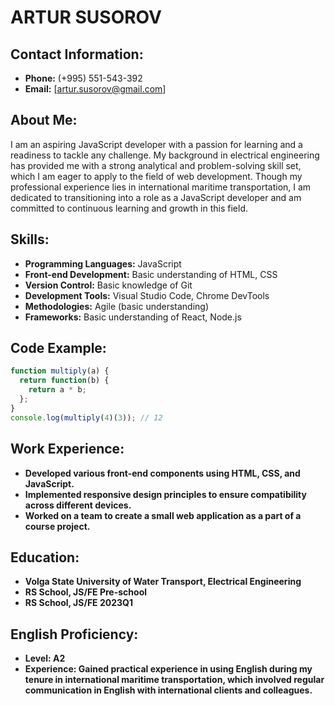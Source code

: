 # ARTUR SUSOROV

## Contact Information:
- **Phone:** (+995) 551-543-392
- **Email:** [artur.susorov@gmail.com]

## About Me:
I am an aspiring JavaScript developer with a passion for learning and a readiness to tackle any challenge. My background in electrical engineering has provided me with a strong analytical and problem-solving skill set, which I am eager to apply to the field of web development. Though my professional experience lies in international maritime transportation, I am dedicated to transitioning into a role as a JavaScript developer and am committed to continuous learning and growth in this field.

## Skills:
- **Programming Languages:** JavaScript
- **Front-end Development:** Basic understanding of HTML, CSS
- **Version Control:** Basic knowledge of Git
- **Development Tools:** Visual Studio Code, Chrome DevTools
- **Methodologies:** Agile (basic understanding)
- **Frameworks:** Basic understanding of React, Node.js

## Code Example:
```javascript
function multiply(a) {
  return function(b) {
    return a * b;
  };
}
console.log(multiply(4)(3)); // 12
```

## Work Experience:
- **Developed various front-end components using HTML, CSS, and JavaScript.**
- **Implemented responsive design principles to ensure compatibility across different devices.**
- **Worked on a team to create a small web application as a part of a course project.**

## Education:
- **Volga State University of Water Transport, Electrical Engineering**
- **RS School, JS/FE Pre-school**
- **RS School, JS/FE 2023Q1**

## English Proficiency:

- **Level: A2**
- **Experience: Gained practical experience in using English during my tenure in international maritime transportation, which involved regular communication in English with international clients and colleagues.**
